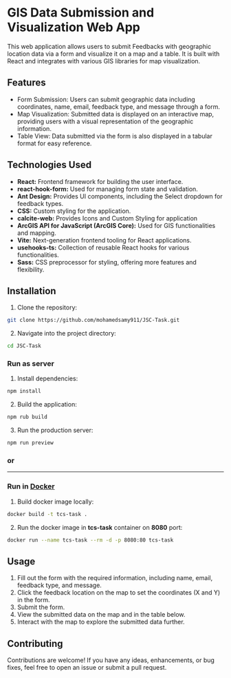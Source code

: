 # GIS Data Submission and Visualization Web App

This web application allows users to submit Feedbacks with geographic location data via a form and visualize it on a map and a table. It is built with React and integrates with various GIS libraries for map visualization.

## Features
- Form Submission: Users can submit geographic data including coordinates, name, email, feedback type, and message through a form.
- Map Visualization: Submitted data is displayed on an interactive map, providing users with a visual representation of the geographic information.
- Table View: Data submitted via the form is also displayed in a tabular format for easy reference.

## Technologies Used
- **React:** Frontend framework for building the user interface.
- **react-hook-form:** Used for managing form state and validation.
- **Ant Design:** Provides UI components, including the Select dropdown for feedback types.
- **CSS:** Custom styling for the application.
- **calcite-web:** Provides Icons and Custom Styling for application
- **ArcGIS API for JavaScript (ArcGIS Core):** Used for GIS functionalities and mapping.
- **Vite:** Next-generation frontend tooling for React applications.
- **usehooks-ts:** Collection of reusable React hooks for various functionalities.
- **Sass:** CSS preprocessor for styling, offering more features and flexibility.

## Installation
1. Clone the repository:

```bash
git clone https://github.com/mohamedsamy911/JSC-Task.git
```
2. Navigate into the project directory:

```bash
cd JSC-Task
```
### Run as server
1. Install dependencies:

```bash
npm install
```
2. Build the application:

```bash
npm rub build
```
3. Run the production server:

```bash
npm run preview
```
### or
---
### Run in [Docker](https://www.docker.com/)

1. Build docker image locally:

```bash
docker build -t tcs-task .
```
2. Run the docker image in **tcs-task** container on **8080** port:

```bash
docker run --name tcs-task --rm -d -p 8080:80 tcs-task
```

## Usage
1. Fill out the form with the required information, including
name, email, feedback type, and message.
2. Click the feedback location on the map to set the coordinates (X and Y) in the form.
3. Submit the form.
4. View the submitted data on the map and in the table below.
5. Interact with the map to explore the submitted data further.

## Contributing
Contributions are welcome! If you have any ideas, enhancements, or bug fixes, feel free to open an issue or submit a pull request.